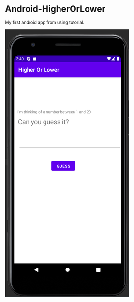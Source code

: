 # Android-HigherOrLower
My first android app from using tutorial.

![HigherOrLower](https://github.com/CooBoo84/Android-HigherOrLower/blob/main/Screen-HigherOrLower.png)
